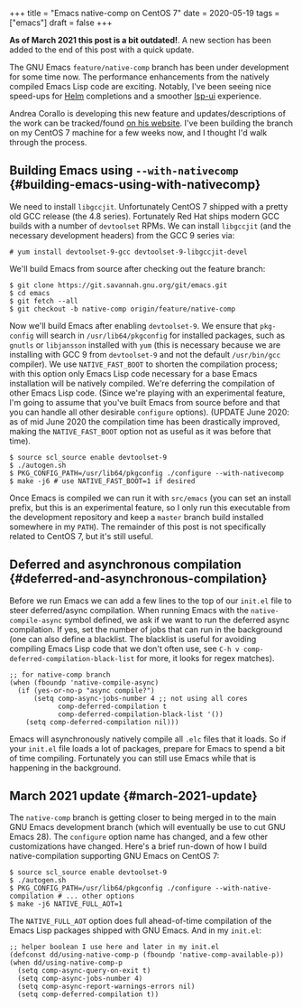 +++
title = "Emacs native-comp on CentOS 7"
date = 2020-05-19
tags = ["emacs"]
draft = false
+++

**As of March 2021 this post is a bit outdated!**. A new section has
been added to the end of this post with a quick update.

The GNU Emacs `feature/native-comp` branch has been under
development for some time now. The performance enhancements from
the natively compiled Emacs Lisp code are exciting. Notably, I've
been seeing nice speed-ups for [Helm](https://emacs-helm.github.io/helm/) completions and a smoother
[lsp-ui](https://emacs-lsp.github.io/lsp-ui/) experience.

Andrea Corallo is developing this new feature and
updates/descriptions of the work can be tracked/found [on his
website](http://akrl.sdf.org/gccemacs.html). I've been building the branch on my CentOS 7 machine for a
few weeks now, and I thought I'd walk through the process.


## Building Emacs using `--with-nativecomp` {#building-emacs-using-with-nativecomp}

We need to install `libgccjit`. Unfortunately CentOS 7 shipped
with a pretty old GCC release (the 4.8 series). Fortunately Red
Hat ships modern GCC builds with a number of `devtoolset` RPMs. We
can install `libgccjit` (and the necessary development headers)
from the GCC 9 series via:

```nil
# yum install devtoolset-9-gcc devtoolset-9-libgccjit-devel
```

We'll build Emacs from source after checking out the feature
branch:

```nil
$ git clone https://git.savannah.gnu.org/git/emacs.git
$ cd emacs
$ git fetch --all
$ git checkout -b native-comp origin/feature/native-comp
```

Now we'll build Emacs after enabling `devtoolset-9`. We ensure
that `pkg-config` will search in `/usr/lib64/pkgconfig` for
installed packages, such as `gnutls` or `libjansson` installed
with `yum` (this is necessary because we are installing with GCC 9
from `devtoolset-9` and not the default `/usr/bin/gcc` compiler).
We use `NATIVE_FAST_BOOT` to shorten the compilation process; with
this option only Emacs Lisp code necessary for a base Emacs
installation will be natively compiled. We're deferring the
compilation of other Emacs Lisp code. (Since we're playing with an
experimental feature, I'm going to assume that you've built Emacs
from source before and that you can handle all other desirable
`configure` options). (UPDATE June 2020: as of mid June 2020 the
compilation time has been drastically improved, making the
`NATIVE_FAST_BOOT` option not as useful as it was before that
time).

```nil
$ source scl_source enable devtoolset-9
$ ./autogen.sh
$ PKG_CONFIG_PATH=/usr/lib64/pkgconfig ./configure --with-nativecomp
$ make -j6 # use NATIVE_FAST_BOOT=1 if desired
```

Once Emacs is compiled we can run it with `src/emacs` (you can set
an install prefix, but this is an experimental feature, so I only
run this executable from the development repository and keep a
`master` branch build installed somewhere in my `PATH`). The
remainder of this post is not specifically related to CentOS 7,
but it's still useful.


## Deferred and asynchronous compilation {#deferred-and-asynchronous-compilation}

Before we run Emacs we can add a few lines to the top of our
`init.el` file to steer deferred/async compilation. When running
Emacs with the `native-compile-async` symbol defined, we ask if we
want to run the deferred async compilation. If yes, set the number
of jobs that can run in the background (one can also define a
blacklist. The blacklist is useful for avoiding compiling Emacs
Lisp code that we don't often use, see `C-h v
comp-deferred-compilation-black-list` for more, it looks for regex
matches).

```emacs-lisp
;; for native-comp branch
(when (fboundp 'native-compile-async)
  (if (yes-or-no-p "async compile?")
      (setq comp-async-jobs-number 4 ;; not using all cores
            comp-deferred-compilation t
            comp-deferred-compilation-black-list '())
    (setq comp-deferred-compilation nil)))
```

Emacs will asynchronously natively compile all `.elc` files that
it loads. So if your `init.el` file loads a lot of packages,
prepare for Emacs to spend a bit of time compiling. Fortunately
you can still use Emacs while that is happening in the background.


## March 2021 update {#march-2021-update}

The `native-comp` branch is getting closer to being merged in to the
main GNU Emacs development branch (which will eventually be use to cut
GNU Emacs 28). The `configure` option name has changed, and a few
other customizations have changed. Here's a brief run-down of how I
build native-compilation supporting GNU Emacs on CentOS 7:

```nil
$ source scl_source enable devtoolset-9
$ ./autogen.sh
$ PKG_CONFIG_PATH=/usr/lib64/pkgconfig ./configure --with-native-compilation # ... other options
$ make -j6 NATIVE_FULL_AOT=1
```

The `NATIVE_FULL_AOT` option does full ahead-of-time compilation of
the Emacs Lisp packages shipped with GNU Emacs. And in my `init.el`:

```emacs-lisp
;; helper boolean I use here and later in my init.el
(defconst dd/using-native-comp-p (fboundp 'native-comp-available-p))
(when dd/using-native-comp-p
  (setq comp-async-query-on-exit t)
  (setq comp-async-jobs-number 4)
  (setq comp-async-report-warnings-errors nil)
  (setq comp-deferred-compilation t))
```
